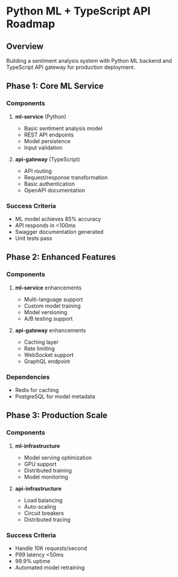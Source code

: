 # Python ML + TypeScript API Roadmap

## Overview
Building a sentiment analysis system with Python ML backend and TypeScript API gateway for production deployment.

## Phase 1: Core ML Service

### Components

1. **ml-service** (Python)
   - Basic sentiment analysis model
   - REST API endpoints
   - Model persistence
   - Input validation

2. **api-gateway** (TypeScript)
   - API routing
   - Request/response transformation
   - Basic authentication
   - OpenAPI documentation

### Success Criteria
- ML model achieves 85% accuracy
- API responds in <100ms
- Swagger documentation generated
- Unit tests pass

## Phase 2: Enhanced Features

### Components

1. **ml-service** enhancements
   - Multi-language support
   - Custom model training
   - Model versioning
   - A/B testing support

2. **api-gateway** enhancements
   - Caching layer
   - Rate limiting
   - WebSocket support
   - GraphQL endpoint

### Dependencies
- Redis for caching
- PostgreSQL for model metadata

## Phase 3: Production Scale

### Components

1. **ml-infrastructure**
   - Model serving optimization
   - GPU support
   - Distributed training
   - Model monitoring

2. **api-infrastructure**
   - Load balancing
   - Auto-scaling
   - Circuit breakers
   - Distributed tracing

### Success Criteria
- Handle 10K requests/second
- P99 latency <50ms
- 99.9% uptime
- Automated model retraining